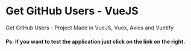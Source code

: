# Get GitHub Users - VueJS
Get GitHub Users - Project Made in VueJS, Vuex, Axios and Vuetify

#### Ps: If you want to test the application just click on the link on the right.

